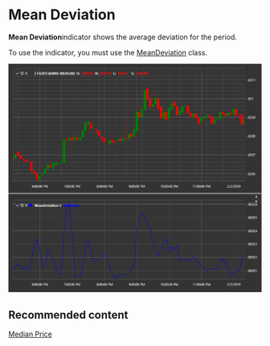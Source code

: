 # Mean Deviation

**Mean Deviation**indicator shows the average deviation for the period. 

To use the indicator, you must use the [MeanDeviation](xref:StockSharp.Algo.Indicators.MeanDeviation) class. 

![IndicatorMeanDeviation](../images/IndicatorMeanDeviation.png)

## Recommended content

[Median Price](IndicatorMedianPrice.md)
